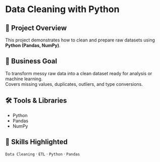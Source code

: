 # Data Cleaning with Python

## 📌 Project Overview
This project demonstrates how to clean and prepare raw datasets using **Python (Pandas, NumPy)**.

## 🎯 Business Goal
To transform messy raw data into a clean dataset ready for analysis or machine learning.  
Covers missing values, duplicates, outliers, and type conversions.

## 🛠️ Tools & Libraries
- Python
- Pandas
- NumPy

## 🔗 Skills Highlighted
`Data Cleaning` · `ETL` · `Python` · `Pandas`
